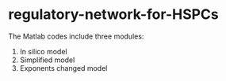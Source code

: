 # regulatory-network-for-HSPCs
The Matlab codes include three modules: 
1.	In silico model
2.	Simplified model
3.	Exponents changed model
